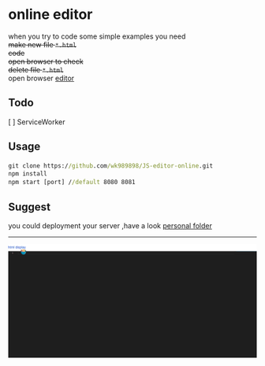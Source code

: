 # online editor
when you try to code some simple examples 
you need  
~~make new file `*.html`~~  
~~code~~  
~~open browser to check~~  
~~delete file `*.html`~~  
open browser [editor](http://editor.souptop.com/)
## Todo
[ ] ServiceWorker
## Usage
```cmd
git clone https://github.com/wk989898/JS-editor-online.git
npm install
npm start [port] //default 8080 8081
```
## Suggest
 you could deployment your server ,have a look [personal folder](./personal)  
 
 ---
![hello](./helloworld.gif)

